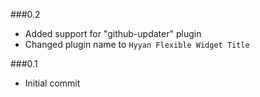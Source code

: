 
###0.2

* Added support for "github-updater" plugin
* Changed plugin name to ```Hyyan Flexible Widget Title```

###0.1

* Initial commit

